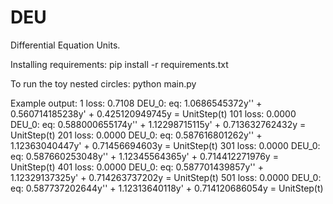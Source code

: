# DEU

Differential Equation Units.


Installing requirements:
pip install -r requirements.txt


To run the toy nested circles:
python main.py 

Example output:
1 loss: 0.7108
DEU_0: eq: 1.0686545372y'' + 0.560714185238y' + 0.425120949745y = UnitStep(t)
101 loss: 0.0000
DEU_0: eq: 0.588000655174y'' + 1.12298715115y' + 0.713632762432y = UnitStep(t)
201 loss: 0.0000
DEU_0: eq: 0.587616801262y'' + 1.12363040447y' + 0.71456694603y = UnitStep(t)
301 loss: 0.0000
DEU_0: eq: 0.587660253048y'' + 1.12345564365y' + 0.714412271976y = UnitStep(t)
401 loss: 0.0000
DEU_0: eq: 0.587701439857y'' + 1.12329137325y' + 0.714263737202y = UnitStep(t)
501 loss: 0.0000
DEU_0: eq: 0.587737202644y'' + 1.12313640118y' + 0.714120686054y = UnitStep(t)
